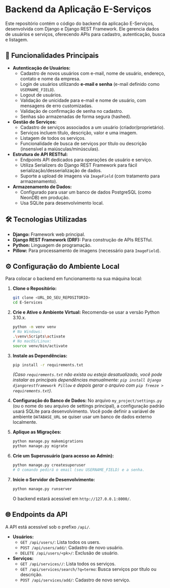 # Backend da Aplicação E-Serviços

Este repositório contém o código do backend da aplicação E-Serviços, desenvolvida com Django e Django REST Framework. Ele gerencia dados de usuários e serviços, oferecendo APIs para cadastro, autenticação, busca e listagem.

## 🚀 Funcionalidades Principais

* **Autenticação de Usuários:**
    * Cadastro de novos usuários com e-mail, nome de usuário, endereço, contato e nome da empresa.
    * Login de usuários utilizando **e-mail e senha** (e-mail definido como `USERNAME_FIELD`).
    * Logout de usuários.
    * Validação de unicidade para e-mail e nome de usuário, com mensagens de erro customizadas.
    * Validação de confirmação de senha no cadastro.
    * Senhas são armazenadas de forma segura (hashed).
* **Gestão de Serviços:**
    * Cadastro de serviços associados a um usuário (criador/proprietário).
    * Serviços incluem título, descrição, valor e uma imagem.
    * Listagem de todos os serviços.
    * Funcionalidade de busca de serviços por título ou descrição (insensível a maiúsculas/minúsculas).
* **Estrutura de API RESTful:**
    * Endpoints API dedicados para operações de usuário e serviço.
    * Utiliza Serializers do Django REST Framework para fácil serialização/desserialização de dados.
    * Suporte a upload de imagens via `ImageField` (com tratamento para armazenamento).
* **Armazenamento de Dados:**
    * Configurado para usar um banco de dados PostgreSQL (como NeonDB) em produção.
    * Usa SQLite para desenvolvimento local.

## 🛠️ Tecnologias Utilizadas

* **Django:** Framework web principal.
* **Django REST Framework (DRF):** Para construção de APIs RESTful.
* **Python:** Linguagem de programação.
* **Pillow:** Para processamento de imagens (necessário para `ImageField`).

## ⚙️ Configuração do Ambiente Local

Para colocar o backend em funcionamento na sua máquina local:

1.  **Clone o Repositório:**
    ```bash
    git clone <URL_DO_SEU_REPOSITORIO>
    cd E-Services
    ```

2.  **Crie e Ative o Ambiente Virtual:**
    Recomenda-se usar a versão Python 3.10.x.
    ```bash
    python -m venv venv
    # No Windows:
    .\venv\Scripts\activate
    # No macOS/Linux:
    source venv/bin/activate
    ```

3.  **Instale as Dependências:**
    ```bash
    pip install -r requirements.txt
    ```
    *(Caso `requirements.txt` não exista ou esteja desatualizado, você pode instalar as principais dependências manualmente: `pip install Django djangorestframework Pillow` e depois gerar o arquivo com `pip freeze > requirements.txt`)*.

4.  **Configuração do Banco de Dados:**
    No arquivo `my_project/settings.py` (ou o nome do seu arquivo de settings principal), a configuração padrão usará SQLite para desenvolvimento. Você pode definir a variável de ambiente `DATABASE_URL` se quiser usar um banco de dados externo localmente.

5.  **Aplique as Migrações:**
    ```bash
    python manage.py makemigrations
    python manage.py migrate
    ```

6.  **Crie um Superusuário (para acesso ao Admin):**
    ```bash
    python manage.py createsuperuser
    # O comando pedirá o email (seu USERNAME_FIELD) e a senha.
    ```

7.  **Inicie o Servidor de Desenvolvimento:**
    ```bash
    python manage.py runserver
    ```
    O backend estará acessível em `http://127.0.0.1:8000/`.

## 🌐 Endpoints da API

A API está acessível sob o prefixo `/api/`.

* **Usuários:**
    * `GET /api/users/`: Lista todos os users.
    * `POST /api/users/add/`: Cadastro de novo usuário.
    * `DELETE /api/users/<pk>/`: Exclusão de usuário.
* **Serviços:**
    * `GET /api/services//`: Lista todos os serviços.
    * `GET /api/services/search/?q=termo`: Busca serviços por título ou descrição.
    * `POST /api/services/add/`: Cadastro de novo serviço.
